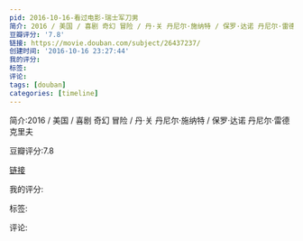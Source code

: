 ```yaml
---
pid: 2016-10-16-看过电影-瑞士军刀男
简介: 2016 / 美国 / 喜剧 奇幻 冒险 / 丹·关 丹尼尔·施纳特 / 保罗·达诺 丹尼尔·雷德克里夫
豆瓣评分: '7.8'
链接: https://movie.douban.com/subject/26437237/
创建时间: '2016-10-16 23:27:44'
我的评分:
标签:
评论:
tags: [douban]
categories: [timeline]
---
```

简介:2016 / 美国 / 喜剧 奇幻 冒险 / 丹·关 丹尼尔·施纳特 / 保罗·达诺 丹尼尔·雷德克里夫

豆瓣评分:7.8

[链接](https://movie.douban.com/subject/26437237/)

我的评分:

标签:

评论:

